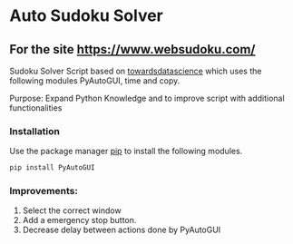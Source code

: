 # Auto Sudoku Solver
## For the site https://www.websudoku.com/
Sudoku Solver Script based on [towardsdatascience](https://towardsdatascience.com/solve-sudokus-automatically-4032b2203b64) which uses the following modules PyAutoGUI, time and copy.

Purpose: Expand Python Knowledge and to improve script with additional functionalities

### Installation
Use the package manager [pip](https://pip.pypa.io/en/stable/) to install the following modules.

```bash
pip install PyAutoGUI
```

### Improvements:

1. Select the correct window
2. Add a emergency stop button.
3. Decrease delay between actions done by PyAutoGUI
